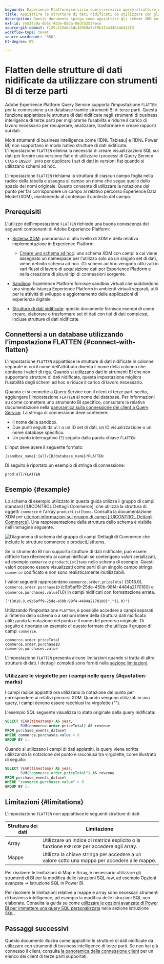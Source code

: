 ```yaml
---
keywords: Experience Platform;servizio query;servizio query;strutture dati nidificate;dati nidificati;appiattire;appiattire dati nidificati;
title: Appiattire le strutture di dati nidificati da utilizzare con gli strumenti di business intelligence
description: Questo documento spiega come appiattire gli schemi XDM per tutte le tabelle e le viste durante una sessione quando si utilizzano strumenti BI di terze parti con Query Service.
exl-id: 7e534c0a-db6c-463e-85da-88d7b2534ece
source-git-commit: f129c215ebc5dc169b9a7ef9b3faa3463ab413f3
workflow-type: tm+mt
source-wordcount: '858'
ht-degree: 0%

---
```


# Flatten delle strutture di dati nidificate da utilizzare con strumenti BI di terze parti

Adobe Experience Platform Query Service supporta l&#39;impostazione `FLATTEN` per la connessione a un database tramite strumenti BI di terze parti. Questa funzione appiattisce le strutture di dati nidificate negli strumenti di business intelligence di terze parti per migliorarne l’usabilità e ridurre il carico di lavoro necessario per recuperare, analizzare, trasformare e creare rapporti sui dati.

Molti strumenti di business intelligence come [!DNL Tableau] e [!DNL Power BI] non supportano in modo nativo strutture di dati nidificate. L&#39;impostazione `FLATTEN` elimina la necessità di creare visualizzazioni SQL sui dati per fornire una versione flat o di utilizzare i processi di Query Service `CTAS` o `INSERT INTO` per duplicare i set di dati in versioni flat quando si utilizzano schemi ad hoc.

L&#39;impostazione `FLATTEN` richiama la struttura di ciascun campo foglia nella radice della tabella e assegna al campo un nome che segue quello dello spazio dei nomi originale. Questo consente di utilizzare la notazione del punto per far corrispondere un campo al relativo percorso Experience Data Model (XDM), mantenendo al contempo il contesto del campo.

## Prerequisiti

L&#39;utilizzo dell&#39;impostazione `FLATTEN` richiede una buona conoscenza dei seguenti componenti di Adobe Experience Platform:

* [Sistema XDM](../../xdm/home.md): panoramica di alto livello di XDM e della relativa implementazione in Experience Platform.

   * [Creare uno schema ad hoc](../../xdm/tutorials/ad-hoc.md): uno schema XDM con campi a cui viene assegnato un namespace per l&#39;utilizzo solo da un singolo set di dati, viene definito schema ad hoc. Gli schemi ad hoc vengono utilizzati in vari flussi di lavoro di acquisizione dati per Experience Platform e nella creazione di alcuni tipi di connessioni sorgente.

* [Sandbox](../../sandboxes/home.md): Experience Platform fornisce sandbox virtuali che suddividono una singola istanza Experience Platform in ambienti virtuali separati, utili per le attività di sviluppo e aggiornamento delle applicazioni di esperienza digitale.

* [Strutture di dati nidificate](./nested-data-structures.md): questo documento fornisce esempi di come creare, elaborare o trasformare set di dati con tipi di dati complessi, incluse strutture di dati nidificate.

## Connettersi a un database utilizzando l&#39;impostazione FLATTEN {#connect-with-flatten}

L&#39;impostazione `FLATTEN` appiattisce le strutture di dati nidificate in colonne separate in cui il nome dell&#39;attributo diventa il nome della colonna che contiene i valori di riga. Quando si utilizzano dati in strumenti BI che non supportano strutture di dati nidificate, questa impostazione migliora l’usabilità degli schemi ad hoc e riduce il carico di lavoro necessario.

Quando ci si connette a Query Service con il client di terze parti scelto, aggiungere l&#39;impostazione `FLATTEN` al nome del database. Per informazioni su come connettere uno strumento BI specifico, consultare la relativa documentazione nella [panoramica sulla connessione dei client a Query Service](../clients/overview.md). La stringa di connessione deve contenere:

* Il nome della sandbox.
* Due punti seguiti da `all` o un ID set di dati, un ID visualizzazione o un nome database specifico.
* Un punto interrogativo (?) seguito dalla parola chiave `FLATTEN`.

L’input deve avere il seguente formato:

```terminal
{sandbox_name}:{all/ID/database_name}?FLATTEN
```

Di seguito è riportato un esempio di stringa di connessione:

```terminal
prod:all?FLATTEN
```

## Esempio {#example}

Lo schema di esempio utilizzato in questa guida utilizza il gruppo di campi standard [!UICONTROL Dettagli Commerce], che utilizza la struttura di oggetti `commerce` e l&#39;array `productListItems`. Consulta la documentazione XDM per [ulteriori informazioni sul gruppo di campi [!UICONTROL Dettagli Commerce]](../../xdm/field-groups/event/commerce-details.md). Una rappresentazione della struttura dello schema è visibile nell’immagine seguente.

![Diagramma di schema del gruppo di campi Dettagli di Commerce che include le strutture `commerce` e `productListItems`.](../images/key-concepts/commerce-details.png)

Se lo strumento BI non supporta strutture di dati nidificate, può essere difficile fare riferimento ai campi nidificati se contengono valori serializzati, ad esempio `commerce` e `productListItems` nello schema di esempio. Questi valori possono essere visualizzati come parti di un singolo campo stringa `commerce` codificato e non sono realisticamente inutilizzabili.

I valori seguenti rappresentano `commerce.order.priceTotal` (3018.0), `commerce.order.purchaseID` (c9b5aff9-25de-450b-98f4-4484a2170180) e `commerce.purchases.value`(1.0) in campi nidificati con formattazione errata.

```terminal
("(3018.0,c9b5aff9-25de-450b-98f4-4484a2170180)","(1.0)")
```

Utilizzando l&#39;impostazione `FLATTEN`, è possibile accedere a campi separati all&#39;interno dello schema o a sezioni intere della struttura dati nidificata utilizzando la notazione del punto e il nome del percorso originale. Di seguito è riportato un esempio di questo formato che utilizza il gruppo di campi `commerce`.

```terminal
commerce.order.priceTotal
commerce.order.purchaseID
commerce.purchases.value
```

L&#39;impostazione `FLATTEN` presenta alcune limitazioni quando si tratta di altre strutture di dati. I dettagli completi sono forniti nella [sezione limitazioni](#limitations).

### Utilizzare le virgolette per i campi nelle query {#quotation-marks}

I campi radice appiattiti ora utilizzano la notazione del punto per corrispondere ai relativi percorsi XDM. Quando vengono utilizzati in una query, i campi devono essere racchiusi tra virgolette (&quot;&quot;).

L&#39;esempio SQL seguente visualizza lo stato originale della query nidificata:

```sql
SELECT YEAR(timestamp) AS year,
       SUM(commerce.order.priceTotal) AS revenue
FROM purchase_events_dataset
WHERE commerce.purchases.value > 0
GROUP BY 1;
```

Quando si utilizzano i campi di dati appiattiti, la query viene scritta utilizzando la notazione del punto e racchiusa tra virgolette, come illustrato di seguito:

```sql
SELECT YEAR(timestamp) AS year,
       SUM("commerce.order.priceTotal") AS revenue
FROM purchase_events_dataset
WHERE "commerce.purchases.value" > 0
GROUP BY 1;
```

## Limitazioni {#limitations}

L&#39;impostazione `FLATTEN` non appiattisce le seguenti strutture di dati:

| Struttura dei dati | Limitazione |
|---|---|
| Array | Utilizzare un indice di matrice esplicito o la funzione `EXPLODE` per accedere agli array. |
| Mappe | Utilizza la chiave stringa per accedere a un valore sotto una mappa per accedere alle mappe. |

Per risolvere le limitazioni di Map e Array, è necessario utilizzare gli strumenti di BI per la modifica delle istruzioni SQL raw, ad esempio Opzioni avanzate -> Istruzione SQL in Power BI.

Per risolvere le limitazioni relative a mappe e array sono necessari strumenti di business intelligence, ad esempio la modifica delle istruzioni SQL non elaborate. Consulta la guida su come [utilizzare le opzioni avanzate di Power BI per immettere una query SQL personalizzata](../clients/power-bi.md#import-tables-using-custom-sql) nella sezione istruzione SQL.

## Passaggi successivi

Questo documento illustra come appiattire le strutture di dati nidificate da utilizzare con strumenti di business intelligence di terze parti. Se non hai già connesso il client, consulta [la panoramica della connessione client](../clients/overview.md) per un elenco dei client di terze parti supportati.
